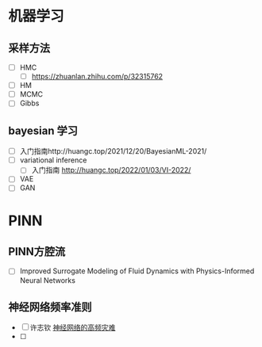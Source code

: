 # 机器学习
## 采样方法
- [ ] HMC
	- [ ] https://zhuanlan.zhihu.com/p/32315762
- [ ] HM
- [ ] MCMC
- [ ] Gibbs
## bayesian 学习
- [ ] 入门指南http://huangc.top/2021/12/20/BayesianML-2021/
- [ ] variational inference
	- [ ] 入门指南 http://huangc.top/2022/01/03/VI-2022/
- [ ] VAE
- [ ] GAN
# PINN
## PINN方腔流
- [ ] Improved Surrogate Modeling of Fluid Dynamics with Physics-Informed Neural Networks
## 神经网络频率准则
- [ ] 许志钦 [神经网络的高频灾难](https://zhuanlan.zhihu.com/p/635536900)
- [ ] 